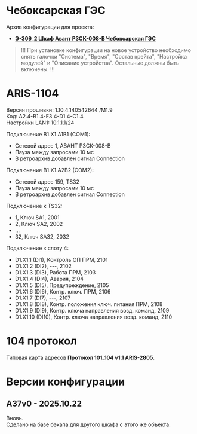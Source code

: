 Чебоксарская ГЭС
===============

Архив конфигурации для проекта:
- **[Э-309_2 Шкаф Авант РЗСК-008-В Чебоксарская ГЭС](Э-309_2_Шкаф_Авант_РЗСК-008-В_Чебоксарская_ГЭС.pdf)**

> !!! При установке конфигурации на новое устройство необходимо снять галочки "Система", "Время", "Состав крейта", "Настройка модулей" и "Описание устройства". Остальные должны быть включены. !!!


# ARIS-1104

Версия прошивки:  1.10.4.140542644 /M1.9   
Код: А2.4-B1.4-E3.4-D1.4-C1.4  
Настройки LAN1: 10.1.1.1/24

Подключение B1.X1.A1B1 (COM1):
- Сетевой адрес 1, АВАНТ РЗСК-008-В
- Пауза между запросами 10 мс
- В ретроархив добавлен сигнал Connection

Подключение B1.X1.A2B2 (COM2):
- Сетевой адрес 159, TS32
- Пауза между запросами 10 мс
- В ретроархив добавлен сигнал Connection

Подключение к TS32:
- 1,  Ключ SA1,  2001
- 2,  Ключ SA2,  2002
- ...
- 32, Ключ SA32, 2032

Подключение к слоту 4:
- D1.X1.1  (DI1),  Контроль ОП ПРМ,  2101
- D1.X1.2  (DI2),  ---,              2102
- D1.X1.3  (DI3),  Работа ПРМ,       2103
- D1.X1.4  (DI4),  Авария,           2104
- D1.X1.5  (DI5),  Предупреждение,   2105
- D1.X1.6  (DI6),  Контр. ключ. ПРМ, 2106
- D1.X1.7  (DI7),  ---,              2107
- D1.X1.8  (DI8),  Контр. положения ключ. питания ПРМ,      2108
- D1.X1.9  (DI9),  Контр. ключа направления возд. команд,   2109
- D1.X1.10 (DI10), Контр. ключа направления возд. команд,   2110


# 104 протокол

Типовая карта адресов **Протокол 101_104 v1.1 ARIS-2805**.


# Версии конфигурации

## A37v0 - 2025.10.22

Вновь.  
Сделано на базе бэкапа для другого шкафа с этого же объекта.

